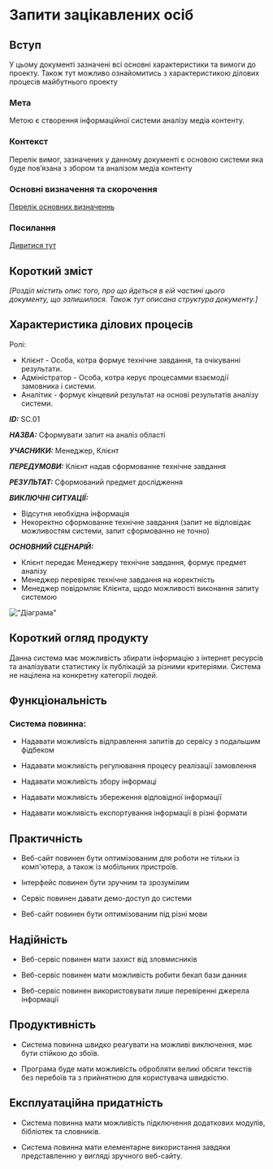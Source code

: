 # Запити зацікавлених осіб

## Вступ

У цьому документі зазначені всі основні характеристики та вимоги до проекту. Також тут можливо ознайомитись з характеристикою ділових процесів майбутнього проекту

### Мета 

Метою є створення інформаційної системи аналізу медіа контенту.

### Контекст

Перелік вимог, зазначених у данному документі є основою системи яка буде пов’язана з збором та аналізом медіа контенту 


### Основні визначення та скорочення

[Перелік основних визначеннь](https://github.com/shrufus/media_content_analysis/blob/branch/docs/requirements/state-of-the-art.md#основні-визначення)


### Посилання

[Дивитися тут](https://github.com/shrufus/media_content_analysis/blob/branch/docs/requirements/state-of-the-art.md#посиланя)


## Короткий зміст

*[Розділ містить опис того, про що йдеться в еій частині цього документу, що залишилася. 
Також тут описана структура документу.]*

## Характеристика ділових процесів

Ролі:

* Клієнт - Особа, котра формує технічне завдання, та очікуванні результати.
* Адміністратор - Особа, котра керує процесамми взаємодії замовника і системи.
* Аналітик - формує кінцевий результат на основі результатів аналізу системи.

   
***ID:*** SС.01
    
***НАЗВА:*** Сформувати запит на аналіз області
    
***УЧАСНИКИ:*** Менеджер, Клієнт

***ПЕРЕДУМОВИ:*** Клієнт надав сформованне технічне завдання

***РЕЗУЛЬТАТ:*** Сформований предмет дослідження 

***ВИКЛЮЧНІ СИТУАЦІЇ:*** 

* Відсутня необхідна інформація
* Некоректно сформованне технічне завдання (запит не відповідає можливостям системи, запит сформованно не точно)

***ОСНОВНИЙ СЦЕНАРІЙ:***
* Клієнт передає Менеджеру технічне завдання, формує предмет аналізу
* Менеджер перевіряє технічне завдання на коректність
* Менеджер повідомляє Клієнта, щодо можливості виконання запиту системою

!["Діаграма"](http://www.plantuml.com/plantuml/png/XP51JeDW48Ntd68Eu0difbSnqPswqBfZOK5ZJ8pT41R6Gv16B2dbvmhltSWtamP9DsKrmtiptnjOFgwk7bPFTxTPZY_qh5bXO95dTdn2dxfBcxiC8re-eyKF6bQ6RvL3jByki3GMAbvbhldcac671biVK3jmSs5yGTAI0qjVCHxt7T0A4Ax6YTYnN4IE_1IJp-ATQlyHjwoLQCFgV2Ppg66F59Dx5c5Ui-37uWmiEKWlaYxe0pV_OcXqxxj46KoEfC4UdU0frjUcidCoXYbDn1lHII-DQnMoYgfnVavvikND_RL-v1y0)

## Короткий огляд продукту

Данна система має можливість збирати інформацію з інтернет ресурсів та аналізувати статистику їх публікацій за різними критеріями. Система не націлена на конкретну категорії людей.

## Функціональність

### Система повинна:
* Надавати можливість відправлення запитів до сервісу з подальшим фідбеком

* Надавати можливість регулювання процесу реалізації замовлення

* Надавати можливість збору інформаці

* Надавати можливість збереження відповідної інформації

* Надавати можливість експортування інформації в різні формати

## Практичність

* Веб-сайт повинен бути оптимізованим для роботи не тільки із комп'ютера, а також із мобільних пристроїв.

* Інтерфейс повинен бути зручним та зрозумілим

* Сервіс повинен давати демо-доступ до системи

* Веб-сайт повинен бути оптимізованим під різні мови

## Надійність

* Веб-сервіс повинен мати захист від зловмисників

* Веб-сервіс повинен мати можливість робити бекап бази данних

* Веб-сервіс повинен використовувати лише перевіренні джерела інформації

## Продуктивність

* Система повинна швидко реагувати на можливі виключення, має бути стійкою до збоїв.

* Програма буде мати можливість обробляти великі обсяги текстів без перебоїв та з прийнятною для користувача швидкістю.

## Експлуатаційна придатність

* Система повинна мати можливість підключення додаткових модулів, бібліотек та словників.

* Система повинна мати елементарне використання завдяки представленню у вигляді зручного веб-сайту.
